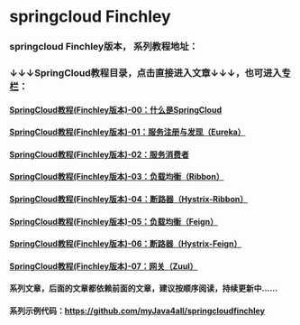 # springcloud Finchley
### springcloud Finchley版本， 系列教程地址：
### ↓↓↓SpringCloud教程目录，点击直接进入文章↓↓↓，也可进入[专栏](https://blog.csdn.net/weixin_39800144/column/info/28716)：

####  [SpringCloud教程(Finchley版本)-00：什么是SpringCloud](https://blog.csdn.net/weixin_39800144/article/details/84427152)
####  [SpringCloud教程(Finchley版本)-01：服务注册与发现（Eureka）](https://blog.csdn.net/weixin_39800144/article/details/84425909)
####  [SpringCloud教程(Finchley版本)-02：服务消费者](https://blog.csdn.net/weixin_39800144/article/details/84426158)
####  [SpringCloud教程(Finchley版本)-03：负载均衡（Ribbon）](https://blog.csdn.net/weixin_39800144/article/details/84638394)
####  [SpringCloud教程(Finchley版本)-04：断路器（Hystrix-Ribbon）](https://blog.csdn.net/weixin_39800144/article/details/84956571)
####  [SpringCloud教程(Finchley版本)-05：负载均衡（Feign）](https://blog.csdn.net/weixin_39800144/article/details/84960372)
####  [SpringCloud教程(Finchley版本)-06：断路器（Hystrix-Feign）](https://blog.csdn.net/weixin_39800144/article/details/84960811)
####  [SpringCloud教程(Finchley版本)-07：网关（Zuul）](https://blog.csdn.net/weixin_39800144/article/details/85012374)
#### 系列文章，后面的文章都依赖前面的文章，建议按顺序阅读，持续更新中......
#### 系列示例代码：https://github.com/myJava4all/springcloudfinchley
